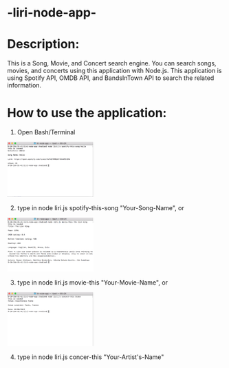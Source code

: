 # -liri-node-app-

# Description:

This is a Song, Movie, and Concert search engine. You can search songs, movies, and concerts using this application with Node.js. This application is using Spotify API, OMDB API, and BandsInTown API to search the related information.

# How to use the application:

1. Open Bash/Terminal 

<img src="spotify.png" width="200">

2. type in node liri.js spotify-this-song "Your-Song-Name", or

<img src="movie.png" width="200">

3. type in node liri.js movie-this "Your-Movie-Name", or

<img src="concert.png" width="200">

4. type in node liri.js concer-this "Your-Artist's-Name"

